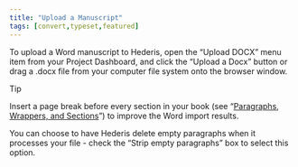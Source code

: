 ```yaml
---
title: "Upload a Manuscript"
tags: [convert,typeset,featured]
---
```

 
<html><body><section data-type="chapter" class="hsecchapter" data-hederis-type="hsecchapter" id="upload-a-manuscript" data-pi-attrs="id: upload-a-manuscript; data-tags: convert,typeset,featured;" role="doc-chapter" data-tags="convert,typeset,featured" data-author-name=" " data-book-title=" " title="Upload a Manuscript"><p class="hblkp" data-hederis-type="hblkp" id="pK91E7D4N">To upload a Word manuscript to Hederis, open the &#8220;Upload DOCX&#8221; menu item from your Project Dashboard, and click the &#8220;Upload a Docx&#8221; button or drag a .docx file from your computer file system onto the browser window.</p><aside class="hwprbox box" data-hederis-type="hwprbox" id="pJri6lB3p" data-type="sidebar"><p class="hblktype" data-hederis-type="hblktype" id="pAEt05VnK">Tip</p><p class="hblkp" data-hederis-type="hblkp" id="pluVmqlyR">Insert a page break before every section in your book (see &#8220;<a href="{% link _docs/typeset-text-design.md %}" class="hspana" data-hederis-type="hspana" id="pZiJI6gRj">Paragraphs, Wrappers, and Sections</a>&#8221;) to improve the Word import results.</p></aside><p class="hblkp" data-hederis-type="hblkp" id="pvvfEcHjG">You can choose to have Hederis delete empty paragraphs when it processes your file - check the &#8220;Strip empty paragraphs&#8221; box to select this option.</p></section></body></html>
